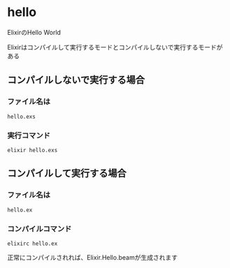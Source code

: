 # hello
ElixirのHello World

Elixirはコンパイルして実行するモードとコンパイルしないで実行するモードがある

## コンパイルしないで実行する場合
### ファイル名は
```
hello.exs
```
### 実行コマンド
```
elixir hello.exs
```

## コンパイルして実行する場合
### ファイル名は
```
hello.ex
```

### コンパイルコマンド
```
elixirc hello.ex
```
正常にコンパイルされれば、Elixir.Hello.beamが生成されます

